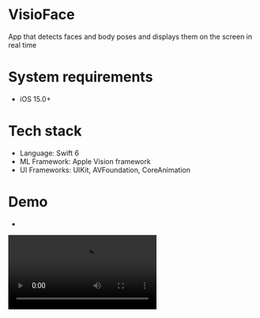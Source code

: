 # VisioFace
App that detects faces and body poses and displays them on the screen in real time

# System requirements
- iOS 15.0+

# Tech stack
- Language: Swift 6
- ML Framework: Apple Vision framework
- UI Frameworks: UIKit, AVFoundation, CoreAnimation

# Demo
-
<video src="README_assets/CVex1.gif">
<video src="README_assets/CVex2.gif">

